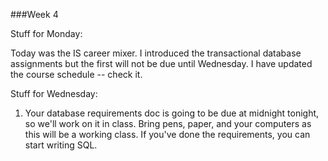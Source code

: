 ###Week 4

Stuff for Monday:

Today was the IS career mixer.  I introduced the transactional database assignments but the first will not be due until Wednesday.  I have updated the course schedule -- check it.

Stuff for Wednesday:

1. Your database requirements doc is going to be due at midnight tonight, so we'll work on it in class.  Bring pens, paper, and your computers as this will be a working class.  If you've done the requirements, you can start writing SQL.